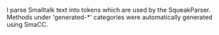 I parse Smalltalk text into tokens which are used by the SqueakParser.  Methods under 'generated-*' categories were automatically generated using SmaCC.